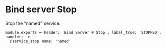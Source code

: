 
# Bind server Stop

Stop the "named" service.

    module.exports = header: 'Bind Server # Stop', label_true: 'STOPPED', handler: ->
      @service_stop name: 'named'
